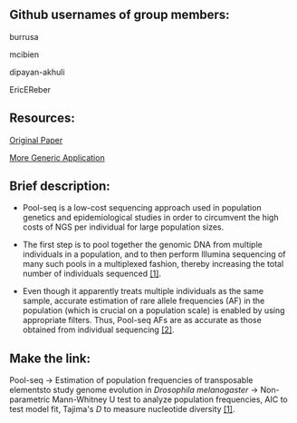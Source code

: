 ## Github usernames of group members:

burrusa

mcibien

dipayan-akhuli

EricEReber

## Resources:

[Original Paper](https://journals.plos.org/plosgenetics/article?id=10.1371/journal.pgen.1002487#s4)

[More Generic Application](https://www.nature.com/articles/srep33735)

## Brief description:

-   Pool-seq is a low-cost sequencing approach used in population genetics and epidemiological studies in order to circumvent the high costs of NGS per individual for large population sizes.

-   The first step is to pool together the genomic DNA from multiple individuals in a population, and to then perform Illumina sequencing of many such pools in a multiplexed fashion, thereby increasing the total number of individuals sequenced [[1]](https://journals.plos.org/plosgenetics/article?id=10.1371/journal.pgen.1002487#s4).

-   Even though it apparently treats multiple individuals as the same sample, accurate estimation of rare allele frequencies (AF) in the population (which is crucial on a population scale) is enabled by using appropriate filters. Thus, Pool-seq AFs are as accurate as those obtained from individual sequencing [[2]](https://www.nature.com/articles/srep33735).

## Make the link:

Pool-seq -\> Estimation of population frequencies of transposable elementsto study genome evolution in *Drosophila melanogaster* -\> Non-parametric Mann-Whitney U test to analyze population frequencies, AIC to test model fit, Tajima's *D* to measure nucleotide diversity [[1]](https://journals.plos.org/plosgenetics/article?id=10.1371/journal.pgen.1002487#s4).
